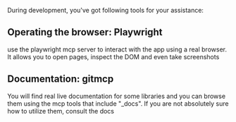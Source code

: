 During development, you've got following tools for your assistance:

## Operating the browser: Playwright

use the playwright mcp server to interact with the app using a real browser. It allows you to open pages, inspect the DOM and even take screenshots

## Documentation: gitmcp

You will find real live documentation for some libraries and you can browse them using the mcp tools that include "_docs".
If you are not absolutely sure how to utilize them, consult the docs